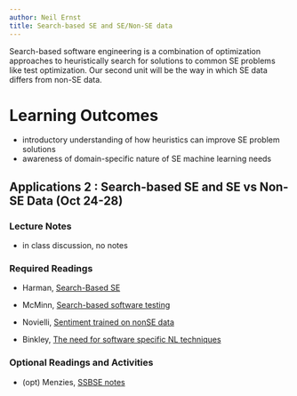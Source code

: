 ```yaml
---
author: Neil Ernst
title: Search-based SE and SE/Non-SE data
---
```


Search-based software engineering is a combination of optimization approaches to heuristically search for solutions to common SE problems like test optimization.
Our second unit will be the way in which SE data differs from non-SE data.

# Learning Outcomes
- introductory understanding of how heuristics can improve SE problem solutions
- awareness of domain-specific nature of SE machine learning needs


## Applications 2 : Search-based SE and SE vs Non-SE Data (Oct 24-28)

### Lecture Notes

* in class discussion, no notes

### Required Readings

- Harman, [Search-Based SE](https://www.sciencedirect.com/science/article/pii/S0950584901001896)
- McMinn, [Search-based software testing](https://mcminn.io/publications/c18.pdf)

- Novielli, [Sentiment trained on nonSE data](https://arxiv.org/abs/2004.00300)
- Binkley, [The need for software specific NL techniques](https://link.springer.com/article/10.1007/s10664-017-9566-5)


### Optional Readings and Activities
- (opt) Menzies, [SSBSE notes](https://github.com/txt/ase16/blob/master/doc/talk4ssbse.md)

